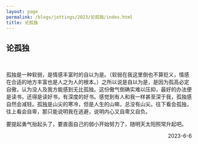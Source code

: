 ```yaml
---
layout: page
permalink: /blogs/jottings/2023/论孤独/index.html
title: 论孤独
---
```


## 论孤独
<br>

孤独是一种软弱，是情感丰富时的自以为是。（软弱在我这里倒也不算贬义，情感在合适的地方丰富也是人之为人的根本。）之所以说是自以为是，是因为孤高必定自傲，认为没人及我方能感到无比孤独。这份傲气倒确实难以压抑，最好的办法便是读书，还得是读好书，有深度的好书。感觉到有人和我一样甚至深于我，孤独感自然会减轻。孤独是山尖的寒冷，但是人生的山嘛，总没有山尖。往下看会孤独，往上看会自卑，那只能说明我在逃避，说明内心又自卑又自负。

要提起勇气抬起头了，要直面自己的弱小开始努力了，随明天太阳照常升起吧。

<p align="right">2023-6-6</p>